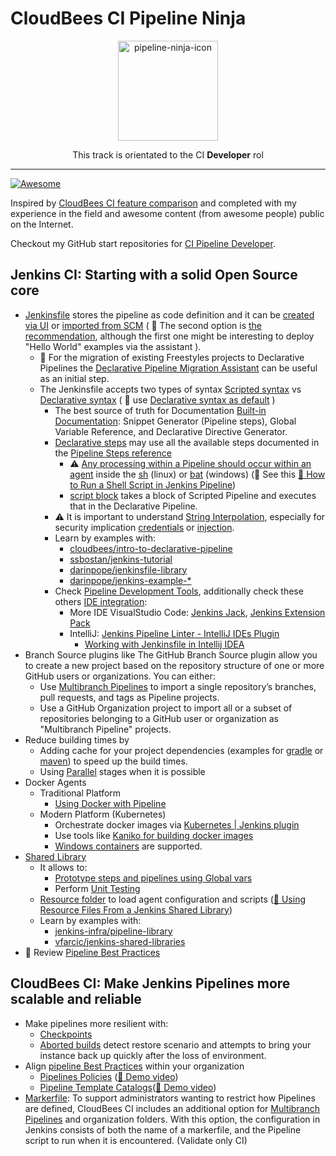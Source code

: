 # CloudBees CI Pipeline Ninja

<p align="center">
  <img alt="pipeline-ninja-icon" src="https://www.jenkins.io/images/logos/ninja/ninja.png" height="160" />
  <p align="center">This track is orientated to the CI <strong>Developer</strong> rol</p>
</p>

---

[![Awesome](https://cdn.rawgit.com/sindresorhus/awesome/d7305f38d29fed78fa85652e3a63e154dd8e8829/media/badge.svg)](#awesome)

Inspired by [CloudBees CI feature comparison](https://docs.cloudbees.com/docs/cloudbees-ci/latest/feature-definition) and completed with my experience in the field and awesome content (from awesome people) public on the Internet.

Checkout my GitHub start repositories for [CI Pipeline Developer](https://github.com/stars/carlosrodlop/lists/jenkins-cbci-developer).

## Jenkins CI: Starting with a solid Open Source core

* [Jenkinsfile](https://www.jenkins.io/doc/book/pipeline/jenkinsfile/) stores the pipeline as code definition and it can be [created via UI](https://www.jenkins.io/doc/book/pipeline/getting-started/#through-the-classic-ui) or [imported from SCM](https://www.jenkins.io/doc/book/pipeline/getting-started/#defining-a-pipeline-in-scm) ( 🍬 The second option is [the recommendation](https://docs.cloudbees.com/docs/admin-resources/latest/pipelines/pipeline-best-practices#_store_pipeline_definitions_in_a_source_code_management_scm_tool), although the first one might be interesting to deploy "Hello World" examples via the assistant ).
  * 🍬 For the migration of existing Freestyles projects to Declarative Pipelines the [Declarative Pipeline Migration Assistant](https://plugins.jenkins.io/declarative-pipeline-migration-assistant/) can be useful as an initial step.
  * The Jenkinsfile accepts two types of syntax [Scripted syntax](https://www.jenkins.io/doc/book/pipeline/syntax/#scripted-pipeline) vs [Declarative syntax](https://www.jenkins.io/doc/book/pipeline/syntax/#declarative-pipeline) ( 🍬 use [Declarative syntax as default](https://docs.cloudbees.com/docs/admin-resources/latest/pipelines/pipeline-best-practices#_when_writing_a_pipeline_definition_use_declarative_syntax) )
    * The best source of truth for Documentation [Built-in Documentation](https://www.jenkins.io/doc/book/pipeline/getting-started/#built-in-documentation): Snippet Generator (Pipeline steps), Global Variable Reference, and Declarative Directive Generator.
    * [Declarative steps](https://www.jenkins.io/doc/book/pipeline/syntax/#declarative-steps) may use all the available steps documented in the [Pipeline Steps reference](https://www.jenkins.io/doc/pipeline/steps/)
      * ⚠️ [Any processing within a Pipeline should occur within an agent](https://docs.cloudbees.com/docs/admin-resources/latest/pipelines/pipeline-best-practices#_do_all_the_work_within_an_agent) inside the [sh](https://www.jenkins.io/doc/pipeline/steps/workflow-durable-task-step/#sh-shell-script) (linux) or [bat](https://www.jenkins.io/doc/pipeline/steps/workflow-durable-task-step/#bat-windows-batch-script) (windows) (🍬 See this [🎥 How to Run a Shell Script in Jenkins Pipeline](https://www.youtube.com/watch?v=mbeQWBNaNKQ))
      * [script block](https://www.jenkins.io/doc/book/pipeline/syntax/#script) takes a block of Scripted Pipeline and executes that in the Declarative Pipeline.
    * ⚠️ It is important to understand [String Interpolation](https://www.jenkins.io/doc/book/pipeline/jenkinsfile/#string-interpolation), especially for security implication [credentials](https://www.jenkins.io/doc/book/pipeline/jenkinsfile/#interpolation-of-sensitive-environment-variables) or [injection](https://www.jenkins.io/doc/book/pipeline/jenkinsfile/#injection-via-interpolation).
    * Learn by examples with:
      * [cloudbees/intro-to-declarative-pipeline](https://github.com/cloudbees/intro-to-declarative-pipeline)
      * [ssbostan/jenkins-tutorial](https://github.com/ssbostan/jenkins-tutorial)
      * [darinpope/jenkinsfile-library](https://github.com/darinpope/jenkinsfile-library)
      * [darinpope/jenkins-example-*](https://github.com/darinpope?language=&page=2&q=jenkins-example&sort=&tab=repositories)
    * Check [Pipeline Development Tools](https://www.jenkins.io/doc/book/pipeline/development/), additionally check these others [IDE integration](https://www.jenkins.io/doc/book/pipeline/development/#ide-integrations):
      * More IDE VisualStudio Code: [Jenkins Jack](https://marketplace.visualstudio.com/items?itemName=tabeyti.jenkins-jack), [Jenkins Extension Pack](https://marketplace.visualstudio.com/items?itemName=DontShaveTheYak.jenkins-extension-pack)
      * IntelliJ: [Jenkins Pipeline Linter - IntelliJ IDEs Plugin](https://plugins.jetbrains.com/plugin/15699-jenkins-pipeline-linter)
        * [Working with Jenkinsfile in Intellij IDEA](http://vgaidarji.me/blog/2018/07/30/working-with-jenkinsfile-in-intellij-idea/)
* Branch Source plugins like The GitHub Branch Source plugin allow you to create a new project based on the repository structure of one or more GitHub users or organizations. You can either:
  * Use [Multibranch Pipelines](https://www.jenkins.io/doc/book/pipeline/multibranch/) to import a single repository’s branches, pull requests, and tags as Pipeline projects.
  * Use a GitHub Organization project to import all or a subset of repositories belonging to a GitHub user or organization as "Multibranch Pipeline" projects.
* Reduce building times by
  * Adding cache for your project dependencies (examples for [gradle](https://www.cloudbees.com/videos/speeding-up-jenkins-and-maven-build-cache) or [maven](https://sneha-wadhwa.medium.com/speeding-up-ci-pipelines-on-jenkins-63efff817d1d)) to speed up the build times.
  * Using [Parallel](https://www.jenkins.io/doc/book/pipeline/syntax/#parallel) stages when it is possible
* Docker Agents
  * Traditional Platform
    * [Using Docker with Pipeline](https://www.jenkins.io/doc/book/pipeline/docker/)
  * Modern Platform (Kubernetes)
    * Orchestrate docker images via [Kubernetes | Jenkins plugin](https://plugins.jenkins.io/kubernetes/)
    * Use tools like [Kaniko for building docker images](https://docs.cloudbees.com/docs/cloudbees-ci/latest/cloud-admin-guide/using-kaniko)
    * [Windows containers](https://docs.cloudbees.com/docs/cloudbees-ci/latest/cloud-admin-guide/agents#_setting_up_a_kubernetes_cluster_with_linux_and_windows_node_pools) are supported.
* [Shared Library](https://www.jenkins.io/doc/book/pipeline/shared-libraries/)
  * It allows to:
    * [Prototype steps and pipelines using Global vars](https://github.com/aimtheory/jenkins-pipeline-best-practices)
    * Perform [Unit Testing](https://github.com/jenkinsci/JenkinsPipelineUnit)
  * [Resource folder](https://www.jenkins.io/doc/book/pipeline/shared-libraries/#loading-resources) to load agent configuration and scripts ([🎥 Using Resource Files From a Jenkins Shared Library](https://www.youtube.com/watch?v=eV7roTXrEqg))
  * Learn by examples with:
    * [jenkins-infra/pipeline-library](https://github.com/jenkins-infra/pipeline-library)
    * [vfarcic/jenkins-shared-libraries](https://github.com/vfarcic/jenkins-shared-libraries)
* 🍬 Review [Pipeline Best Practices](https://docs.cloudbees.com/docs/admin-resources/latest/pipelines/pipeline-best-practices)

## CloudBees CI: Make Jenkins Pipelines more scalable and reliable

* Make pipelines more resilient with:
  * [Checkpoints](https://docs.cloudbees.com/docs/admin-resources/latest/pipelines/inserting-checkpoints)
  * [Aborted builds](https://docs.cloudbees.com/docs/admin-resources/latest/pipelines/controlling-builds#aborted-builds) detect restore scenario and attempts to bring your instance back up quickly after the loss of environment.
* Align [pipeline Best Practices](https://docs.cloudbees.com/docs/admin-resources/latest/pipelines/pipeline-best-practices) within your organization
  * [Pipelines Policies](https://docs.cloudbees.com/docs/admin-resources/latest/pipelines/pipeline-policies) ([🎥 Demo video](https://www.youtube.com/watch?v=Js4d35kv19I))
  * [Pipeline Template Catalogs](https://docs.cloudbees.com/docs/admin-resources/latest/pipeline-templates-user-guide/setting-up-a-pipeline-template-catalog)([🎥 Demo video](https://www.youtube.com/watch?v=pPwI_kTSCmA))
* [Markerfile](https://docs.cloudbees.com/docs/admin-resources/latest/pipelines/pipeline-as-code#custom-pac-scripts): To support administrators wanting to restrict how Pipelines are defined, CloudBees CI includes an additional option for [Multibranch Pipelines](https://www.jenkins.io/doc/book/pipeline/multibranch/) and organization folders. With this option, the configuration in Jenkins consists of both the name of a markerfile, and the Pipeline script to run when it is encountered. (Validate only CI)